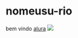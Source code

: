 # nomeusu-rio
bem vindo
[alura](alura.com.br)
![](https://media.tenor.com/H19Vb7sDzfoAAAAM/happy-friday-weekend.gif)
